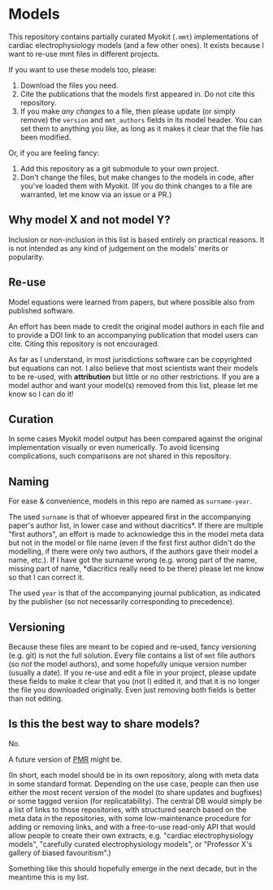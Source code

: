 # Models

This repository contains partially curated Myokit (`.mmt`) implementations of cardiac electrophysiology models (and a few other ones).
It exists because I want to re-use mmt files in different projects.

If you want to use these models too, please:

 1. Download the files you need.
 2. Cite the publications that the models first appeared in. Do not cite this repository.
 3. If you make _any changes_ to a file, then please update (or simply remove) the `version` and `mmt_authors` fields in its model header. You can set them to anything you like, as long as it makes it clear that the file has been modified.

Or, if you are feeling fancy:

 1. Add this repository as a git submodule to your own project.
 2. Don't change the files, but make changes to the models in code, after you've loaded them with Myokit.
    (If you do think changes to a file are warranted, let me know via an issue or a PR.)

## Why model X and not model Y?

Inclusion or non-inclusion in this list is based entirely on practical reasons.
It is not intended as any kind of judgement on the models' merits or popularity.

## Re-use

Model equations were learned from papers, but where possible also from published software.

An effort has been made to credit the original model authors in each file and to provide a DOI link to an accompanying publication that model users can cite.
Citing this repository is not encouraged.

As far as I understand, in most jurisdictions software can be copyrighted but equations can not.
I also believe that most scientists want their models to be re-used, with **attribution** but little or no other restrictions.
If you are a model author and want your model(s) removed from this list, please let me know so I can do it!

## Curation

In some cases Myokit model output has been compared against the original implementation visually or even numerically.
To avoid licensing complications, such comparisons are not shared in this repository.

## Naming

For ease & convenience, models in this repo are named as `surname-year`.

The used `surname` is that of whoever appeared first in the accompanying paper's author list, in lower case and without diacritics*.
If there are multiple "first authors", an effort is made to acknowledge this in the model meta data but not in the model or file name (even if the first first author didn't do the modelling, if there were only two authors, if the authors gave their model a name, etc.).
If I have got the surname wrong (e.g. wrong part of the name, missing part of name, *diacritics really need to be there) please let me know so that I can correct it.

The used `year` is that of the accompanying journal publication, as indicated by the publisher (so not necessarily corresponding to precedence).

## Versioning

Because these files are meant to be copied and re-used, fancy versioning (e.g. git) is not the full solution.
Every file contains a list of `mmt` file authors (so *not* the model authors), and some hopefully unique version number (usually a date).
If you re-use and edit a file in your project, please update these fields to make it clear that you (not I) edited it, and that it is no longer the file you downloaded originally.
Even just removing both fields is better than not editing.

## Is this the best way to share models?

No.

A future version of [PMR](https://models.physiomeproject.org) might be.

(In short, each model should be in its own repository, along with meta data in some standard format.
Depending on the use case, people can then use either the most recent version of the model (to share updates and bugfixes) or some tagged version (for replicatability).
The central DB would simply be a list of links to those repositories, with structured search based on the meta data in the repositories, with some low-maintenance procedure for adding or removing links, and with a free-to-use read-only API that would allow people to create their own extracts, e.g. "cardiac electrophysiology models", "carefully curated electrophysiology models", or "Professor X's gallery of biased favouritism".)

Something like this should hopefully emerge in the next decade, but in the meantime this is my list.
